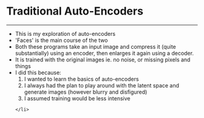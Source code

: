 <h1>Traditional Auto-Encoders</h1>
<hr/>
<ul>
	<li>
	This is my exploration of auto-encoders
	</li>
	<li>
	'Faces' is the main course of the two
	</li>
	<li>
	Both these programs take an input image and compress it (quite substantially) using an encoder, then enlarges it again using a decoder. 
	</li>
	<li>
	It is trained with the original images ie. no noise, or missing pixels and things
	</li>
	<li>
	I did this because:
		<ol>
			<li>
			I wanted to learn the basics of auto-encoders
			</li>
			<li>
			I always had the plan to play around with the latent space and generate images (however blurry and disfigured)
			</li>
			<li>
			I assumed training would be less intensive
			</li>
		</ol>
		
	</li>
</ul>
